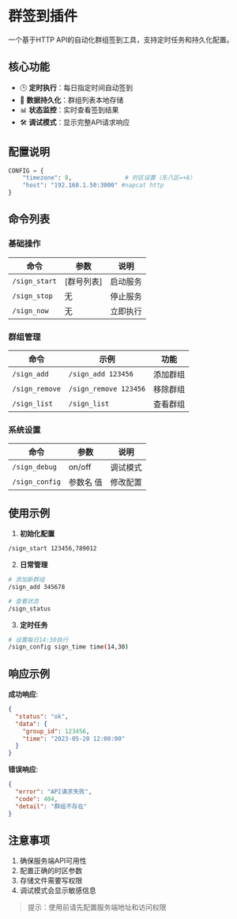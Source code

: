 # 群签到插件

一个基于HTTP API的自动化群组签到工具，支持定时任务和持久化配置。

## 核心功能

- 🕒 **定时执行**：每日指定时间自动签到
- 💾 **数据持久化**：群组列表本地存储
- 📊 **状态监控**：实时查看签到结果
- 🛠️ **调试模式**：显示完整API请求响应

## 配置说明

```python
CONFIG = {
    "timezone": 8,               # 时区设置（东八区=+8）
    "host": "192.168.1.50:3000" #napcat http
}
```

## 命令列表

### 基础操作
| 命令 | 参数 | 说明 |
|------|------|------|
| `/sign_start` | [群号列表] | 启动服务 |
| `/sign_stop` | 无 | 停止服务 |
| `/sign_now` | 无 | 立即执行 |

### 群组管理
| 命令 | 示例 | 功能 |
|------|------|------|
| `/sign_add` | `/sign_add 123456` | 添加群组 |
| `/sign_remove` | `/sign_remove 123456` | 移除群组 |
| `/sign_list` | `/sign_list` | 查看群组 |

### 系统设置
| 命令 | 参数 | 说明 |
|------|------|------|
| `/sign_debug` | on/off | 调试模式 |
| `/sign_config` | 参数名 值 | 修改配置 |

## 使用示例

1. **初始化配置**
```bash
/sign_start 123456,789012
```

2. **日常管理**
```bash
# 添加新群组
/sign_add 345678

# 查看状态
/sign_status
```

3. **定时任务**
```bash
# 设置每日14:30执行
/sign_config sign_time time(14,30)
```

## 响应示例

**成功响应**:
```json
{
  "status": "ok",
  "data": {
    "group_id": 123456,
    "time": "2023-05-20 12:00:00"
  }
}
```

**错误响应**:
```json
{
  "error": "API请求失败",
  "code": 404,
  "detail": "群组不存在"
}
```

## 注意事项

1. 确保服务端API可用性
2. 配置正确的时区参数
3. 存储文件需要写权限
4. 调试模式会显示敏感信息

> 提示：使用前请先配置服务端地址和访问权限
```